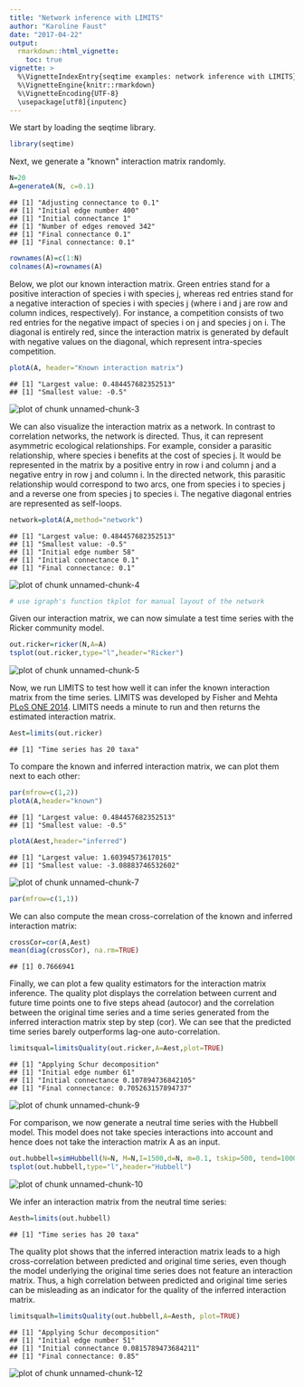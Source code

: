 ```yaml
---
title: "Network inference with LIMITS"
author: "Karoline Faust"
date: "2017-04-22"
output:
  rmarkdown::html_vignette:
    toc: true
vignette: >
  %\VignetteIndexEntry{seqtime examples: network inference with LIMITS}
  %\VignetteEngine{knitr::rmarkdown}
  %\VignetteEncoding{UTF-8}
  \usepackage[utf8]{inputenc}
---
```




We start by loading the seqtime library.


```r
library(seqtime)
```

Next, we generate a "known" interaction matrix randomly.


```r
N=20
A=generateA(N, c=0.1)
```

```
## [1] "Adjusting connectance to 0.1"
## [1] "Initial edge number 400"
## [1] "Initial connectance 1"
## [1] "Number of edges removed 342"
## [1] "Final connectance 0.1"
## [1] "Final connectance: 0.1"
```

```r
rownames(A)=c(1:N)
colnames(A)=rownames(A)
```

Below, we plot our known interaction matrix. Green entries stand for a positive interaction of species i with species j, whereas red entries stand for a negative interaction of species i with species j (where i and j are row and column indices, respectively). For instance, a competition consists of two red entries for the negative impact of species i on j and species j on i. The diagonal is entirely red, since the interaction matrix is generated by default with negative values on the diagonal, which represent intra-species competition.


```r
plotA(A, header="Known interaction matrix")
```

```
## [1] "Largest value: 0.484457682352513"
## [1] "Smallest value: -0.5"
```

![plot of chunk unnamed-chunk-3](figure_network_inference/unnamed-chunk-3-1.png)

We can also visualize the interaction matrix as a network. In contrast to correlation networks, the network is directed. 
Thus, it can represent asymmetric ecological relationships. For example, consider a parasitic relationship, where species i benefits at the cost of species j. It would be represented in the matrix by a positive entry in row i and column j and a negative entry in row j and column i. In the directed network, this parasitic relationship would correspond to two arcs, one from species i to species j and a reverse one from species j to species i. The negative diagonal entries are represented as self-loops.


```r
network=plotA(A,method="network")
```

```
## [1] "Largest value: 0.484457682352513"
## [1] "Smallest value: -0.5"
## [1] "Initial edge number 58"
## [1] "Initial connectance 0.1"
## [1] "Final connectance: 0.1"
```

![plot of chunk unnamed-chunk-4](figure_network_inference/unnamed-chunk-4-1.png)

```r
# use igraph's function tkplot for manual layout of the network
```

Given our interaction matrix, we can now simulate a test time series with the Ricker community model.


```r
out.ricker=ricker(N,A=A)
tsplot(out.ricker,type="l",header="Ricker")
```

![plot of chunk unnamed-chunk-5](figure_network_inference/unnamed-chunk-5-1.png)

Now, we run LIMITS to test how well it can infer the known interaction matrix from the time series. LIMITS was developed by Fisher and Mehta [PLoS ONE 2014](http://journals.plos.org/plosone/article?id=10.1371/journal.pone.0102451).
LIMITS needs a minute to run and then returns the estimated interaction matrix.


```r
Aest=limits(out.ricker)
```

```
## [1] "Time series has 20 taxa"
```

To compare the known and inferred interaction matrix, we can plot them next to each other:


```r
par(mfrow=c(1,2))
plotA(A,header="known")
```

```
## [1] "Largest value: 0.484457682352513"
## [1] "Smallest value: -0.5"
```

```r
plotA(Aest,header="inferred")
```

```
## [1] "Largest value: 1.60394573617015"
## [1] "Smallest value: -3.08883746532602"
```

![plot of chunk unnamed-chunk-7](figure_network_inference/unnamed-chunk-7-1.png)

```r
par(mfrow=c(1,1))
```

We can also compute the mean cross-correlation of the known and inferred interaction matrix:


```r
crossCor=cor(A,Aest)
mean(diag(crossCor), na.rm=TRUE)
```

```
## [1] 0.7666941
```

Finally, we can plot a few quality estimators for the interaction matrix inference. The quality plot displays the correlation between current and future time points one to five steps ahead (autocor) and the correlation between the original time series and a time series generated from the inferred interaction matrix step by step (cor). We can see that the predicted time series barely outperforms lag-one auto-correlation.


```r
limitsqual=limitsQuality(out.ricker,A=Aest,plot=TRUE)
```

```
## [1] "Applying Schur decomposition"
## [1] "Initial edge number 61"
## [1] "Initial connectance 0.107894736842105"
## [1] "Final connectance: 0.705263157894737"
```

![plot of chunk unnamed-chunk-9](figure_network_inference/unnamed-chunk-9-1.png)

For comparison, we now generate a neutral time series with the Hubbell model. This model does not take species interactions into account and hence does not take the interaction matrix A as an input.


```r
out.hubbell=simHubbell(N=N, M=N,I=1500,d=N, m=0.1, tskip=500, tend=1000)
tsplot(out.hubbell,type="l",header="Hubbell")
```

![plot of chunk unnamed-chunk-10](figure_network_inference/unnamed-chunk-10-1.png)

We infer an interaction matrix from the neutral time series:


```r
Aesth=limits(out.hubbell)
```

```
## [1] "Time series has 20 taxa"
```

The quality plot shows that the inferred interaction matrix leads to a high cross-correlation between predicted and original time series, even though the model underlying the original time series does not feature an interaction matrix. Thus, a high correlation between predicted and original time series can be misleading as an indicator for the quality of the inferred interaction matrix.


```r
limitsqualh=limitsQuality(out.hubbell,A=Aesth, plot=TRUE)
```

```
## [1] "Applying Schur decomposition"
## [1] "Initial edge number 51"
## [1] "Initial connectance 0.0815789473684211"
## [1] "Final connectance: 0.85"
```

![plot of chunk unnamed-chunk-12](figure_network_inference/unnamed-chunk-12-1.png)

